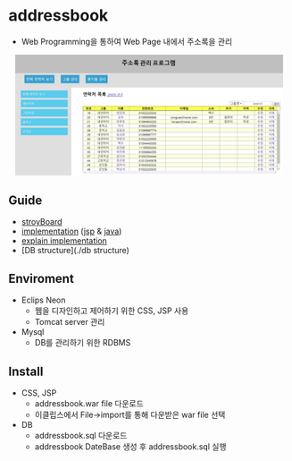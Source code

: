 # addressbook
- Web Programming을 통하여 Web Page 내에서 주소록을 관리

<p align="center">
    <img src="./img/index.jpg", width="480">
</p>

## Guide
- [stroyBoard](./storyboard.pdf)
- [implementation](./addressbook) ([jsp](./addressbook/WebContent) & [java](./addressbook/addressbook/src/mybean/db))
- [explain implementation](./result_report.pdf)
- [DB structure](./db structure)

## Enviroment
 - Eclips Neon
   - 웹을 디자인하고 제어하기 위한 CSS, JSP 사용
   - Tomcat server 관리
- Mysql
   - DB를 관리하기 위한 RDBMS

## Install
- CSS, JSP
  - addressbook.war file 다운로드
  - 이클립스에서 File->import를 통해 다운받은 war file 선택
- DB
  - addressbook.sql 다운로드
  - addressbook DateBase 생성 후 addressbook.sql 실행
  
